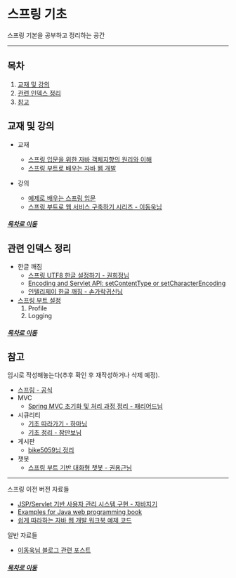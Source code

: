 스프링 기초
=====
스프링 기본을 공부하고 정리하는 공간
- - -
## 목차
1. [교재 및 강의](#교재-및-강의)
2. [관련 인덱스 정리](#관련-인덱스-정리)
3. [참고](#참고)

## 교재 및 강의
* 교재
	* [스프링 입문을 위한 자바 객체지향의 원리와 이해](./book/oop_for_spring_jmkim)
	* [스프링 부트로 배우는 자바 웹 개발](./book/java_web_by_springboot_sjyoon)

* 강의
	* [예제로 배우는 스프링 입문](https://github.com/nara1030/spring-basic/blob/master/lecture/spring_basic_ksbaek/%EC%98%88%EC%A0%9C%EB%A1%9C%20%EB%B0%B0%EC%9A%B0%EB%8A%94%20%EC%8A%A4%ED%94%84%EB%A7%81%20%EC%9E%85%EB%AC%B8.md)
	* [스프링 부트로 웹 서비스 구축하기 시리즈 - 이동욱님](https://github.com/jojoldu/springboot-webservice)

##### [목차로 이동](#목차)

## 관련 인덱스 정리
* 한글 깨짐
	* [스프링 UTF8 한글 설정하기 - 권희정님](https://gmlwjd9405.github.io/2019/01/01/spring-utf8.html)
	* [Encoding and Servlet API: setContentType or setCharacterEncoding](https://stackoverflow.com/questions/4864899/encoding-and-servlet-api-setcontenttype-or-setcharacterencoding)
	* [인텔리제이 한글 깨짐 - 손가락귀신님](https://www.oops4u.com/2451)
* [스프링 부트 설정](https://github.com/nara1030/springboot-settings/blob/master/README.md)
	1. Profile
	2. Logging

##### [목차로 이동](#목차)

## 참고
임시로 작성해놓는다(추후 확인 후 재작성하거나 삭제 예정).

* [스프링 - 공식](https://github.com/spring-projects)
* MVC
	* [Spring MVC 초기화 및 처리 과정 정리 - 패리어드님](https://okky.kr/article/657080)
* 시큐리티
	* [기초 따라가기 - 하마님](https://hamait.tistory.com/325)
	* [기초 정리 - 잠만보님](https://okky.kr/article/382738)
* 게시판
	* [bike5059님 정리](https://github.com/bike5059/Bizspring)
* 챗봇
	* [스프링 부트 기반 대화형 챗봇 - 권용근님](https://github.com/kingbbode/spring-boot-chatbot)
	
- - -
스프링 이전 버전 자료들

* [JSP/Servlet 기반 사용자 관리 시스템 구현 - 자바지기](https://github.com/slipp/jwp-slipp)
* [Examples for Java web programming book](https://github.com/eomjinyoung/JavaWebProgramming)
* [쉽게 따라하는 자바 웹 개발 워크북 예제 코드](https://github.com/keesun/legacy-sample)

일반 자료들

* [이동욱님 블로그 관련 포스트](https://github.com/jojoldu/blog-code)

##### [목차로 이동](#목차)